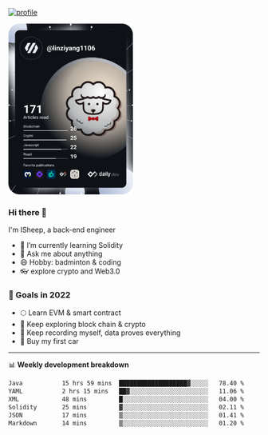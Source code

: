 [![profile](http://img.codelin.xyz/hello-im-isheep.svg)](https://www.calligrapher.ai/)

<a href="https://app.daily.dev/linziyang1106"><img src="/devcard.png" width="250" alt="ISheep's Dev Card"/></a>

### Hi there 🐏

I'm ISheep, a back-end engineer

- 🔭 I’m currently learning Solidity
- 💬 Ask me about anything
- 😄 Hobby: badminton & coding
- 👓 explore crypto and Web3.0

### 🚀 Goals in 2022
+ 🌕 Learn EVM & smart contract
+ 🤔 Keep exploring block chain & crypto
+ 🐏 Keep recording myself, data proves everything
+ 🚗 Buy my first car

-------

📊 **Weekly development breakdown**
<!--START_SECTION:waka-->

```text
Java           15 hrs 59 mins  ███████████████████▓░░░░░   78.40 %
YAML           2 hrs 15 mins   ██▓░░░░░░░░░░░░░░░░░░░░░░   11.06 %
XML            48 mins         █░░░░░░░░░░░░░░░░░░░░░░░░   04.00 %
Solidity       25 mins         ▓░░░░░░░░░░░░░░░░░░░░░░░░   02.11 %
JSON           17 mins         ▒░░░░░░░░░░░░░░░░░░░░░░░░   01.41 %
Markdown       14 mins         ▒░░░░░░░░░░░░░░░░░░░░░░░░   01.20 %
```

<!--END_SECTION:waka-->
